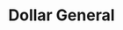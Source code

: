 ---
title: "Dollar General"
url: /lancaster/dollar-general-lincoln-highway-east/
shop: variety store
---